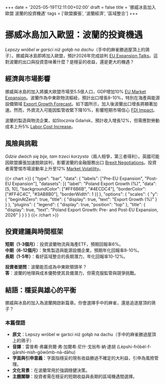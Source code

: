 +++
date = '2025-05-19T12:11:00+02:00'
draft = false
title = '挪威冰島加入歐盟 波蘭的投資機遇'
tags = ['歐盟擴張', '波蘭經濟', '區域整合']
+++

# 挪威冰島加入歐盟：波蘭的投資機遇

*Lepszy wróbel w garści niż gołąb na dachu*（手中的麻雀勝過屋頂上的鴿子）。挪威與冰島即將加入歐盟，預計2026年完成談判 [EU Expansion Talks](https://www.rp.pl/polityka/art42309506-norwegia-islandia-rozmowy-o-czlonkostwie-w-ue-2026)。這對波蘭的出口與投資意味著什麼？是穩妥的收益，還是更大的機遇？

## 經濟與市場影響

挪威與冰島的加入將擴大歐盟市場至5.5億人口，GDP增加10% [EU Market Expansion](https://forsal.pl/gospodarka/artykuly/9797376,rozszerzenie-ue-norwegia-islandia-wzrost-pkb-2026.html)。波蘭作為中東歐物流樞紐，預計出口增長8-10%，特別在海產與能源設備領域 [Export Growth Forecast](https://www.parkiet.com/eksport/art42303826-polska-eksport-wzrost-8-10-proc-po-rozszerzeniu-ue)。如下圖所示，加入後波蘭出口增長將顯著加速。然而，外資流入可能因監管收緊下降10%，影響短期市場信心 [FDI Impact](https://bithub.pl/gospodarka/fdi-w-polsce-spadek-o-10-proc-2025/)。

波蘭的製造與物流企業，如Stocznia Gdańsk，預計收入增長12%，但需應對勞動成本上升5% [Labor Cost Increase](https://www.gazetaprawna.pl/praca/artykuly/9800428,koszty-pracy-w-polsce-wzrost-2025.html)。

## 風險與挑戰

*Gdzie dwóch się bije, tam trzeci korzysta*（兩人相爭，第三者得利）。英國可能因歐盟擴張加速脫歐談判，影響波蘭的金融服務出口 [Brexit Negotiations](https://www.rp.pl/polityka/art42309507-brexit-nowe-rozmowy-po-rozszerzeniu-ue)。投資者需警惕市場波動率上升至12% [Market Volatility](https://forsal.pl/rynki/artykuly/9797377,wzrost-volatilnosci-rynku-po-rozszerzeniu-ue.html)。


{{< chart >}}
{
  "type": "bar",
  "data": {
    "labels": ["Pre-EU Expansion", "Post-EU Expansion"],
    "datasets": [{
      "label": "Poland Export Growth (%)",
      "data": [5, 10],
      "backgroundColor": ["#FF6B6B", "#4ECDC4"],
      "borderColor": ["#FF4C4C", "#3AB8B0"],
      "borderWidth": 1
    }]
  },
  "options": {
    "scales": {
      "y": {
        "beginAtZero": true,
        "title": {
          "display": true,
          "text": "Export Growth (%)"
        }
      }
    },
    "plugins": {
      "legend": {
        "display": true,
        "position": "top"
      },
      "title": {
        "display": true,
        "text": "Poland Export Growth: Pre- and Post-EU Expansion, 2026"
      }
    }
  }
}
{{< /chart >}}

## 投資建議與時間框架

**短期（1-3個月）**：投資波蘭物流與海產ETF，預期回報率6%。  
**中期（6-12個月）**：聚焦製造與能源設備企業，預期年化回報率8-10%。  
**長期（1-5年）**：看好區域整合的長期潛力，年化回報率10-12%。

**投資者提問**：波蘭能否成為中東歐領頭羊？  
**答**：波蘭的地理與成本優勢使其具備潛力，但需克服監管與競爭挑戰。

## 結語：穩妥與雄心的平衡

挪威與冰島的加入為波蘭開啟新篇章。你會選擇手中的麻雀，還是追逐屋頂的鴿子？

### 本篇俚語
- **原文**：Lepszy wróbel w garści niż gołąb na dachu（手中的麻雀勝過屋頂上的鴿子）  
- **音譯**：雷普希·弗羅貝爾·弗·加爾希·尼什·戈翁布·納·達胡 (Lèpshi-frōbèl-f-gārshi-nish-gōwōmb-nā-dāhu)  
- **字面與引申意義**：字面指穩妥的現有收益勝過不確定的大利益，引申為風險管理。  
- **文化背景**：在波蘭常用於強調穩健決策。  
- **主題關聯**：投資者需在穩妥的短期收益與長期的區域機遇間選擇。
